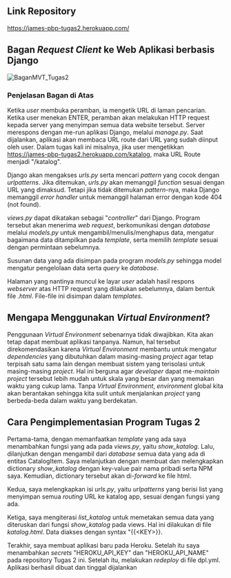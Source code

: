 ## Link Repository
https://james-pbp-tugas2.herokuapp.com/

## Bagan *Request Client* ke Web Aplikasi berbasis Django

![BaganMVT_Tugas2](https://user-images.githubusercontent.com/107617626/189880988-11b9aec3-7bad-4ca6-ad96-60eb44072b54.png)


### Penjelasan Bagan di Atas
Ketika *user* membuka peramban, ia mengetik URL di laman pencarian. Ketika user menekan ENTER, peramban akan melakukan HTTP request kepada server yang menyimpan semua data website tersebut. Server merespons dengan me-run aplikasi Django, melalui *manage.py*. Saat dijalankan, aplikasi akan membaca URL route dari URL yang sudah diinput oleh user. Dalam tugas kali ini misalnya, jika user mengetikkan https://james-pbp-tugas2.herokuapp.com/katalog, maka URL Route menjadi "/katalog".

Django akan mengakses *urls.py* serta mencari *pattern* yang cocok dengan *urlpatterns*. Jika ditemukan, *urls.py* akan memanggil *function* sesuai dengan URL yang dimaksud. Tetapi jika tidak ditemukan *pattern*-nya, maka Django memanggil *error handler* untuk memanggil halaman error dengan kode 404 (not found).

*views.py* dapat dikatakan sebagai "*controller*" dari Django. Program tersebut akan menerima *web request*, berkomunikasi dengan *database* melalui *models.py* untuk mengambil/menulis/menghapus data, mengatur bagaimana data ditampilkan pada *template*, serta memilih *template* sesuai dengan permintaan sebelumnya.

Susunan data yang ada disimpan pada program *models.py* sehingga model mengatur pengelolaan data serta *query* ke *database*.

Halaman yang nantinya muncul ke layar *user* adalah hasil respons *webserver* atas HTTP request yang dilakukan sebelumnya, dalam bentuk file *.html*. File-file ini disimpan dalam *templates*.

## Mengapa Menggunakan *Virtual Environment*?
Penggunaan *Virtual Environment* sebenarnya tidak diwajibkan. Kita akan tetap dapat membuat aplikasi tanpanya. Namun, hal tersebut direkomendasikan karena *Virtual Environment* membantu untuk mengatur *dependencies* yang dibutuhkan dalam masing-masing *project* agar tetap terpisah satu sama lain dengan membuat sistem yang terisolasi untuk masing-masing *project*. Hal ini berguna agar *developer* dapat me-*maintain* *project* tersebut lebih mudah untuk skala yang besar dan yang memakan waktu yang cukup lama. Tanpa *Virtual Environment*, *environment* global kita akan berantakan sehingga kita sulit untuk menjalankan *project* yang berbeda-beda dalam waktu yang berdekatan.

## Cara Pengimplementasian Program Tugas 2
Pertama-tama, dengan memanfaatkan *template* yang ada saya menambahkan fungsi yang ada pada *views.py*, yaitu *show_katalog*. Lalu, dilanjutkan dengan mengambil dari *database* semua data yang ada di entitas CatalogItem. Saya melanjutkan dengan membuat dan melengkapkan dictionary *show_katalog* dengan key-value pair nama pribadi serta NPM saya. Kemudian, dictionary tersebut akan di-*forward* ke file html.

Kedua, saya melengkapkan isi *urls.py*, yaitu *urlpatterns* yang berisi list yang menyimpan semua *routing* URL ke katalog app, sesuai dengan fungsi yang ada. 

Ketiga, saya mengiterasi *list_katalog* untuk memetakan semua data yang diteruskan dari fungsi *show_katalog* pada views. Hal ini dilakukan di file *katalog.html*. Data diakses dengan syntax "{{\<KEY>}}.

Terakhir, saya membuat aplikasi baru pada Heroku. Setelah itu saya menambahkan *secrets* "HEROKU_API_KEY" dan "HEROKU_API_NAME" pada repository Tugas 2 ini. Setelah itu, melakukan *redeploy* di file dpl.yml. Aplikasi berhasil dibuat dan tinggal dijalankan
